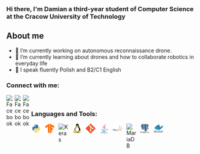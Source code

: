 ### Hi there, I'm Damian a third-year student of Computer Science at the Cracow University of Technology

## About me
- 🔭 I’m currently working on autonomous reconnaissance drone.
- 🌱 I’m currently learning about drones and how to collaborate robotics in everyday life
- 💬 I speak fluently Polish and B2/C1 English

### Connect with me:
[<img align="left" alt="Facebook" width="22px" src="https://cdn.jsdelivr.net/npm/simple-icons@3/icons/facebook.svg" />][facebook]
[<img align="left" alt="Facebook" width="22px" src="https://cdn.jsdelivr.net/npm/simple-icons@3/icons/linkedin.svg" />][linkedin]
[<img align="left" alt="Facebook" width="22px" src="https://cdn.jsdelivr.net/npm/simple-icons@3/icons/instagram.svg" />][instagram]

<br />

### Languages and Tools:
[<img align="left" alt="Python" width="26px" src="https://github.com/devicons/devicon/blob/v2.15.1/icons/python/python-original.svg" style="padding-right:10px;" />][python]
[<img align="left" alt="TensorFlow" width="26px" src="https://github.com/devicons/devicon/blob/v2.15.1/icons/tensorflow/tensorflow-original.svg" style="padding-right:10px;" />][tensorflow]
[<img align="left" alt="Keras" width="26px" src="https://github.com/valohai/ml-logos/blob/master/keras.svg" style="padding-right:10px;" />][keras]
[<img align="left" alt="Linux" width="26px" src="https://github.com/devicons/devicon/blob/v2.15.1/icons/linux/linux-original.svg" style="padding-right:10px;" />][linux]
[<img align="left" alt="Git" width="26px" src="https://github.com/devicons/devicon/blob/v2.15.1/icons/git/git-original.svg" style="padding-right:10px;" />][git]
[<img align="left" alt="Java" width="26px" src="https://github.com/devicons/devicon/blob/v2.15.1/icons/java/java-original.svg" style="padding-right:10px;" />][java]
[<img align="left" alt="MySQL" width="26px" src="https://raw.githubusercontent.com/devicons/devicon/master/icons/mysql/mysql-original-wordmark.svg" style="padding-right:10px;" />][mysql]
[<img align="left" alt="MariaDB" width="26px" src="https://www.vectorlogo.zone/logos/mariadb/mariadb-icon.svg" style="padding-right:10px;" />][mariadb]
[<img align="left" alt="PostgreSQL" width="26px" src="https://raw.githubusercontent.com/devicons/devicon/master/icons/postgresql/postgresql-original-wordmark.svg" style="padding-right:10px;" />][postgresql]
[<img align="left" alt="Docker" width="26px" src="https://raw.githubusercontent.com/devicons/devicon/master/icons/docker/docker-original-wordmark.svg" style="padding-right:10px;" />][docker]

[facebook]: https://www.facebook.com/kluczyn/
[linkedin]: https://www.linkedin.com/in/dkluczyn/
[instagram]: https://www.instagram.com/dkluczyn/
[python]: https://www.python.org
[tensorflow]: https://www.tensorflow.org
[keras]: https://keras.io
[linux]: https://www.linux.org
[git]: https://git-scm.com
[java]: https://www.java.com
[mysql]: https://www.mysql.com
[mariadb]: https://www.mariadb.org
[postgresql]: https://www.postgresql.org
[docker]: https://www.docker.com
